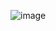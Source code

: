 ​![image](https://github.com/Jiyarathore/Leetcode/assets/96529109/965199eb-25cc-4abd-8cec-72dcf708d313)
